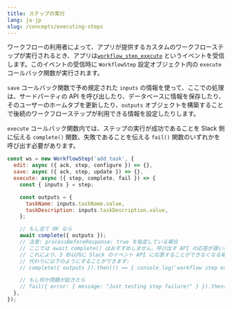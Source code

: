 ```yaml
---
title: ステップの実行
lang: ja-jp
slug: /concepts/executing-steps
---
```


ワークフローの利用者によって、アプリが提供するカスタムのワークフローステップが実行されるとき、アプリは[`workflow_step_execute`](https://api.slack.com/events/workflow_step_execute) というイベントを受信します。このイベントの受信時に `WorkflowStep` 設定オブジェクト内の `execute` コールバック関数が実行されます。

`save` コールバック関数で予め規定された `inputs` の情報を使って、ここでの処理は、サードパーティの API を呼び出したり、データベースに情報を保存したり、そのユーザーのホームタブを更新したり、`outputs` オブジェクトを構築することで後続のワークフローステップが利用できる情報を設定したりします。

`execute` コールバック関数内では、ステップの実行が成功であることを Slack 側に伝える `complete()` 関数、失敗であることを伝える `fail()` 関数のいずれかを呼び出す必要があります。

```javascript
const ws = new WorkflowStep('add_task', {
  edit: async ({ ack, step, configure }) => {},
  save: async ({ ack, step, update }) => {},
  execute: async ({ step, complete, fail }) => {
    const { inputs } = step;

    const outputs = {
      taskName: inputs.taskName.value,
      taskDescription: inputs.taskDescription.value,
    };

    // もし全て OK なら
    await complete({ outputs });
    // 注意: processBeforeResponse: true を指定している場合
    // ここでは await complete() はおすすめしません。呼び出す API の応答が遅いためです。
    // これにより、3 秒以内に Slack のイベント API に応答することができなくなる場合があります。
    // 代わりに以下のようにすることができます:
    // complete({ outputs }).then(() => { console.log('workflow step execution complete registered'); });

    // もし何か問題が起きたら
    // fail({ error: { message: "Just testing step failure!" } }).then(() => { console.log('workflow step execution failure registered'); });
  },
});
```